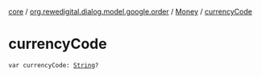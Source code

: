 [core](../../index.md) / [org.rewedigital.dialog.model.google.order](../index.md) / [Money](index.md) / [currencyCode](./currency-code.md)

# currencyCode

`var currencyCode: `[`String`](https://kotlinlang.org/api/latest/jvm/stdlib/kotlin/-string/index.html)`?`